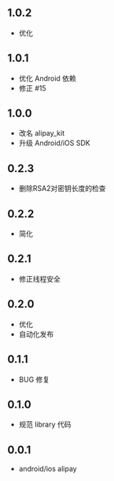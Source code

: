 ## 1.0.2

* 优化

## 1.0.1

* 优化 Android 依赖
* 修正 #15

## 1.0.0

* 改名 alipay_kit
* 升级 Android/iOS SDK

## 0.2.3

* 删除RSA2对密钥长度的检查

## 0.2.2

* 简化

## 0.2.1

* 修正线程安全

## 0.2.0

* 优化
* 自动化发布

## 0.1.1

* BUG 修复

## 0.1.0

* 规范 library 代码

## 0.0.1

* android/ios alipay
